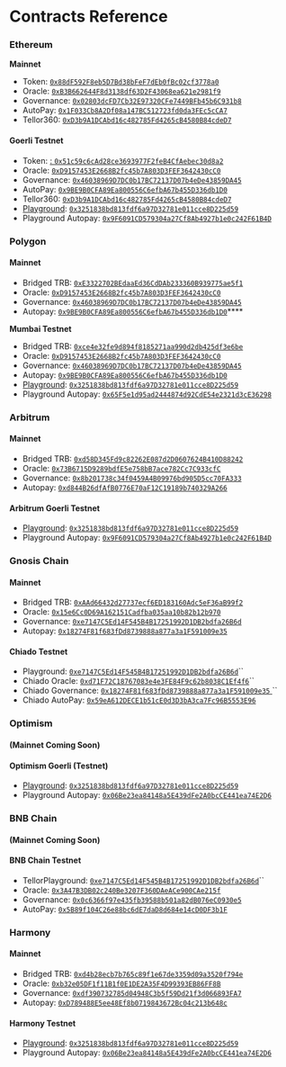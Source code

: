# Contracts Reference

### **Ethereum**

**Mainnet**

* Token: [`0x88dF592F8eb5D7Bd38bFeF7dEb0fBc02cf3778a0`](https://etherscan.io/address/0x88dF592F8eb5D7Bd38bFeF7dEb0fBc02cf3778a0)
* Oracle: [`0xB3B662644F8d3138df63D2F43068ea621e2981f9`](https://etherscan.io/address/0xB3B662644F8d3138df63D2F43068ea621e2981f9)
* Governance: [`0x02803dcFD7Cb32E97320CFe7449BFb45b6C931b8`](https://etherscan.io/address/0x02803dcFD7Cb32E97320CFe7449BFb45b6C931b8)
* AutoPay: [`0x1F033Cb8A2Df08a147BC512723fd0da3FEc5cCA7`](https://etherscan.io/address/0x1F033Cb8A2Df08a147BC512723fd0da3FEc5cCA7)
* Tellor360: [`0xD3b9A1DCAbd16c482785Fd4265cB4580B84cdeD7`](https://etherscan.io/address/0xD3b9A1DCAbd16c482785Fd4265cB4580B84cdeD7)

#### **Goerli Testnet**

* Token: [: `0x51c59c6cAd28ce3693977F2feB4CfAebec30d8a2`](https://goerli.etherscan.io/address/0x51c59c6cAd28ce3693977F2feB4CfAebec30d8a2)
* Oracle: [`0xD9157453E2668B2fc45b7A803D3FEF3642430cC0`](https://goerli.etherscan.io/address/0xD9157453E2668B2fc45b7A803D3FEF3642430cC0)
* Governance: [`0x46038969D7DC0b17BC72137D07b4eDe43859DA45`](https://goerli.etherscan.io/address/0x46038969D7DC0b17BC72137D07b4eDe43859DA45)
* AutoPay: [`0x9BE9B0CFA89Ea800556C6efbA67b455D336db1D0`](https://goerli.etherscan.io/address/0x9BE9B0CFA89Ea800556C6efbA67b455D336db1D0)
* Tellor360: [`0xD3b9A1DCAbd16c482785Fd4265cB4580B84cdeD7`](https://goerli.etherscan.io/address/0xD3b9A1DCAbd16c482785Fd4265cB4580B84cdeD7)
* [Playground](../getting-data/localtesting.md#overview): [`0x3251838bd813fdf6a97D32781e011cce8D225d59`](https://goerli.etherscan.io/address/0x3251838bd813fdf6a97D32781e011cce8D225d59#code)
* Playground Autopay: [`0x9F6091CD579304a27Cf8Ab4927b1e0c242F61B4D`](https://goerli.etherscan.io/address/0x9F6091CD579304a27Cf8Ab4927b1e0c242F61B4D)

### **Polygon**

#### **Mainnet**

* Bridged TRB: [`0xE3322702BEdaaEd36CdDAb233360B939775ae5f1`](https://polygonscan.com/address/0xE3322702BEdaaEd36CdDAb233360B939775ae5f1)
* Oracle: [`0xD9157453E2668B2fc45b7A803D3FEF3642430cC0`](https://polygonscan.com/address/0xD9157453E2668B2fc45b7A803D3FEF3642430cC0)
* Governance: [`0x46038969D7DC0b17BC72137D07b4eDe43859DA45`](https://polygonscan.com/address/0x46038969D7DC0b17BC72137D07b4eDe43859DA45)
* Autopay: [`0x9BE9B0CFA89Ea800556C6efbA67b455D336db1D0`](https://polygonscan.com/address/0x9BE9B0CFA89Ea800556C6efbA67b455D336db1D0)****

**Mumbai Testnet**

* Bridged TRB: [`0xce4e32fe9d894f8185271aa990d2db425df3e6be`](https://mumbai.polygonscan.com/address/0xce4e32fe9d894f8185271aa990d2db425df3e6be)
* Oracle: [`0xD9157453E2668B2fc45b7A803D3FEF3642430cC0`](https://mumbai.polygonscan.com/address/0xD9157453E2668B2fc45b7A803D3FEF3642430cC0)
* Governance: [`0x46038969D7DC0b17BC72137D07b4eDe43859DA45`](https://mumbai.polygonscan.com/address/0x46038969D7DC0b17BC72137D07b4eDe43859DA45)
* Autopay: [`0x9BE9B0CFA89Ea800556C6efbA67b455D336db1D0`](https://mumbai.polygonscan.com/address/0x9BE9B0CFA89Ea800556C6efbA67b455D336db1D0)
* [Playground](https://docs.tellor.io/tellor/getting-data/localtesting): [`0x3251838bd813fdf6a97D32781e011cce8D225d59`](https://mumbai.polygonscan.com/address/0x3251838bd813fdf6a97D32781e011cce8D225d59#code)
* Playground Autopay: [`0x65F5e1d95ad2444874d92CdE54e2321d3cE36298`](https://mumbai.polygonscan.com/address/0x65F5e1d95ad2444874d92CdE54e2321d3cE36298)

### Arbitrum

#### Mainnet

* Bridged TRB: [`0xd58D345Fd9c82262E087d2D0607624B410D88242`](https://arbiscan.io/address/0xd58D345Fd9c82262E087d2D0607624B410D88242)
* Oracle: [`0x73B6715D9289bdfE5e758bB7ace782Cc7C933cfC`](https://arbiscan.io/address/0x73b6715d9289bdfe5e758bb7ace782cc7c933cfc)
* Governance: [`0x8b201738c34f0459A4B09976bd905D5cc70FA333`](https://arbiscan.io/address/0x8b201738c34f0459a4b09976bd905d5cc70fa333#code)
* Autopay: [`0xd844B26dfAfB0776E70aF12C19189b740329A266`](https://arbiscan.io/address/0xd844b26dfafb0776e70af12c19189b740329a266)

#### &#x20;Arbitrum Goerli Testnet

* [Playground](../getting-data/localtesting.md#overview): [`0x3251838bd813fdf6a97D32781e011cce8D225d59`](https://goerli.arbiscan.io/address/0x3251838bd813fdf6a97D32781e011cce8D225d59#code)
* Playground Autopay: [`0x9F6091CD579304a27Cf8Ab4927b1e0c242F61B4D`](https://goerli.arbiscan.io/address/0x9f6091cd579304a27cf8ab4927b1e0c242f61b4d)

### Gnosis Chain

#### Mainnet

* Bridged TRB: [`0xAAd66432d27737ecf6ED183160Adc5eF36aB99f2`](https://gnosisscan.io/address/0xaad66432d27737ecf6ed183160adc5ef36ab99f2)
* Oracle: [`0x15e6Cc0D69A162151Cadfba035aa10b82b12b970`](https://gnosisscan.io/address/0x15e6Cc0D69A162151Cadfba035aa10b82b12b970)
* Governance: [`0xe7147C5Ed14F545B4B17251992D1DB2bdfa26B6d`](https://gnosisscan.io/address/0xe7147C5Ed14F545B4B17251992D1DB2bdfa26B6d)
* Autopay: [`0x18274F81f683fDd8739888a877a3a1F591009e35`](https://gnosisscan.io/address/0x18274f81f683fdd8739888a877a3a1f591009e35)

#### Chiado Testnet

* Playground: [`0xe7147C5Ed14F545B4B17251992D1DB2bdfa26B6d`](https://blockscout.com/gnosis/chiado/address/0xe7147C5Ed14F545B4B17251992D1DB2bdfa26B6d)``
* Chiado Oracle: [`0xd71F72C18767083e4e3FE84F9c62b8038C1Ef4f6`](https://blockscout.com/gnosis/chiado/address/0xd71F72C18767083e4e3FE84F9c62b8038C1Ef4f6)``
* Chiado Governance: [`0x18274F81f683fDd8739888a877a3a1F591009e35` ](https://blockscout.com/gnosis/chiado/address/0x18274F81f683fDd8739888a877a3a1F591009e35)``
* Chiado AutoPay: [`0x59eA612DECE1b51cE0d3D3bA3ca7Fc96B5553E96`](https://blockscout.com/gnosis/chiado/address/0x59eA612DECE1b51cE0d3D3bA3ca7Fc96B5553E96)&#x20;

### Optimism

#### (Mainnet Coming Soon)

#### Optimism Goerli (Testnet)

* [Playground](../getting-data/localtesting.md#overview): [`0x3251838bd813fdf6a97D32781e011cce8D225d59`](https://goerli-optimism.etherscan.io/address/0x3251838bd813fdf6a97D32781e011cce8D225d59)
* Playground Autopay: [`0x06Be23ea84148a5E439dFe2A0bcCE441ea74E2D6`](https://goerli-optimism.etherscan.io/address/0x06Be23ea84148a5E439dFe2A0bcCE441ea74E2D6)

### BNB Chain

#### (Mainnet Coming Soon)

#### BNB Chain Testnet

* TellorPlayground: [`0xe7147C5Ed14F545B4B17251992D1DB2bdfa26B6d`](https://testnet.bscscan.com/address/0xe7147c5ed14f545b4b17251992d1db2bdfa26b6d)``
* Oracle: [`0x3A47B3DB02c240Be3207F360DAeACe900CAe215f`](https://testnet.bscscan.com/address/0x3a47b3db02c240be3207f360daeace900cae215f#code)
* Governance: [`0x0c6366f97e435fb39588b501a82dB076eC0930e5`](https://testnet.bscscan.com/address/0x0c6366f97e435fb39588b501a82dB076eC0930e5)
* AutoPay: [`0x5B89f104C26e88bc6dE7daD8d684e14cD0DF3b1F`](https://testnet.bscscan.com/address/0x5b89f104c26e88bc6de7dad8d684e14cd0df3b1f)

### Harmony&#x20;

#### Mainnet

* Bridged TRB: [`0xd4b28ecb7b765c89f1e67de3359d09a3520f794e`](https://explorer.harmony.one/address/0xd4b28ecb7b765c89f1e67de3359d09a3520f794e)
* Oracle: [`0xb32e05DF1f11B1f0E1DE2A35F4D99393EB86FF8B`](https://explorer.harmony.one/address/0xb32e05df1f11b1f0e1de2a35f4d99393eb86ff8b)
* Governance: [`0xdf390732785d04948C3b5f59Dd21f3d066893FA7`](https://explorer.harmony.one/address/0xdf390732785d04948c3b5f59dd21f3d066893fa7)
* Autopay: [`0xD789488E5ee48Ef8b0719843672Bc04c213b648c`](https://explorer.harmony.one/address/0xD789488E5ee48Ef8b0719843672Bc04c213b648c)

#### Harmony Testnet

* [Playground](../getting-data/localtesting.md#overview): [`0x3251838bd813fdf6a97D32781e011cce8D225d59`](https://explorer.testnet.harmony.one/address/0x3251838bd813fdf6a97D32781e011cce8D225d59?activeTab=7)
* Playground Autopay: [`0x06Be23ea84148a5E439dFe2A0bcCE441ea74E2D6`](https://explorer.testnet.harmony.one/address/0x06Be23ea84148a5E439dFe2A0bcCE441ea74E2D6)
